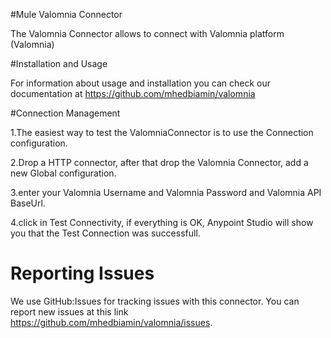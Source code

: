 #Mule Valomnia Connector

The Valomnia Connector allows to connect with Valomnia platform (Valomnia)

#Installation and Usage

For information about usage and installation you can check our documentation at https://github.com/mhedbiamin/valomnia

#Connection Management


1.The easiest way to test the ValomniaConnector is to use the Connection  configuration.

2.Drop a HTTP connector, after that drop the  Valomnia Connector, add a new Global configuration.

3.enter your Valomnia Username and Valomnia Password and  Valomnia API BaseUrl.

4.click in Test Connectivity, if everything is OK, Anypoint Studio will show you that the Test Connection was successfull.
 
# Reporting Issues

We use GitHub:Issues for tracking issues with this connector. You can report new issues at this link https://github.com/mhedbiamin/valomnia/issues.
 